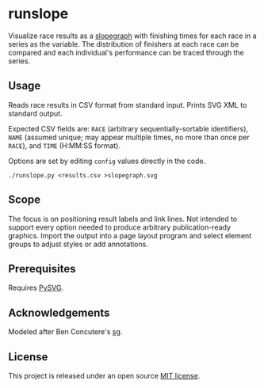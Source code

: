 # runslope

Visualize race results as a [slopegraph](http://www.edwardtufte.com/bboard/q-and-a-fetch-msg?msg_id=0003nk) with finishing times for each race in a series as the variable. The distribution of finishers at each race can be compared and each individual's performance can be traced through the series.

## Usage

Reads race results in CSV format from standard input. Prints SVG XML to standard output. 

Expected CSV fields are: `RACE` (arbitrary sequentially-sortable identifiers), `NAME` (assumed unique; may appear multiple times, no more than once per `RACE`), and `TIME` (H:MM:SS format).

Options are set by editing `config` values directly in the code.

	./runslope.py <results.csv >slopegraph.svg

## Scope

The focus is on positioning result labels and link lines. Not intended to support every option needed to produce arbitrary publication-ready graphics. Import the output into a page layout program and select element groups to adjust styles or add annotations.

## Prerequisites

Requires [PySVG](https://code.google.com/p/pysvg/).

## Acknowledgements

Modeled after Ben Concutere's [sg](https://github.com/concutere/sg).

## License

This project is released under an open source [MIT license](http://opensource.org/licenses/MIT).
